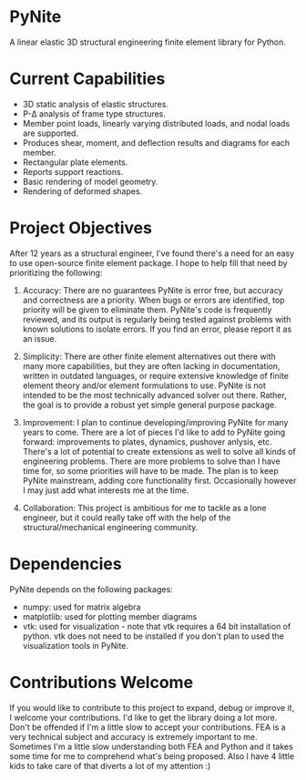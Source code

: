 # PyNite
A linear elastic 3D structural engineering finite element library for Python.

# Current Capabilities
* 3D static analysis of elastic structures.
* P-&Delta; analysis of frame type structures.
* Member point loads, linearly varying distributed loads, and nodal loads are supported.
* Produces shear, moment, and deflection results and diagrams for each member.
* Rectangular plate elements.
* Reports support reactions.
* Basic rendering of model geometry.
* Rendering of deformed shapes.

# Project Objectives
After 12 years as a structural engineer, I've found there's a need for an easy to use open-source finite element package. I hope to help fill that need by prioritizing the following:

1. Accuracy: There are no guarantees PyNite is error free, but accuracy and correctness are a priority. When bugs or errors are identified, top priority will be given to eliminate them. PyNite's code is frequently reviewed, and its output is regularly being tested against problems with known solutions to isolate errors. If you find an error, please report it as an issue.

2. Simplicity: There are other finite element alternatives out there with many more capabilities, but they are often lacking in documentation, written in outdated languages, or require extensive knowledge of finite element theory and/or element formulations to use. PyNite is not intended to be the most technically advanced solver out there. Rather, the goal is to provide a robust yet simple general purpose package.

4. Improvement: I plan to continue developing/improving PyNite for many years to come. There are a lot of pieces I'd like to add to PyNite going forward: improvements to plates, dynamics, pushover anlysis, etc. There's a lot of potential to create extensions as well to solve all kinds of engineering problems. There are more problems to solve than I have time for, so some priorities will have to be made. The plan is to keep PyNite mainstream, adding core functionality first. Occasionally however I may just add what interests me at the time.

5. Collaboration: This project is ambitious for me to tackle as a lone engineer, but it could really take off with the help of the structural/mechanical engineering community.

# Dependencies
PyNite depends on the following packages:
* numpy: used for matrix algebra
* matplotlib: used for plotting member diagrams
* vtk: used for visualization - note that vtk requires a 64 bit installation of python. vtk does not need to be installed if you don't plan to used the visualization tools in PyNite.

# Contributions Welcome
If you would like to contribute to this project to expand, debug or improve it, I welcome your contributions. I'd like to get the library doing a lot more. Don't be offended if I'm a little slow to accept your contributions. FEA is a very technical subject and accuracy is extremely important to me. Sometimes I'm a little slow understanding both FEA and Python and it takes some time for me to comprehend what's being proposed. Also I have 4 little kids to take care of that diverts a lot of my attention :)
